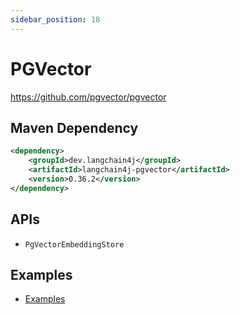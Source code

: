 ```yaml
---
sidebar_position: 18
---
```


# PGVector

https://github.com/pgvector/pgvector


## Maven Dependency

```xml
<dependency>
    <groupId>dev.langchain4j</groupId>
    <artifactId>langchain4j-pgvector</artifactId>
    <version>0.36.2</version>
</dependency>
```


## APIs

- `PgVectorEmbeddingStore`


## Examples

- [Examples](https://github.com/langchain4j/langchain4j-examples/tree/main/pgvector-example/src/main/java)
